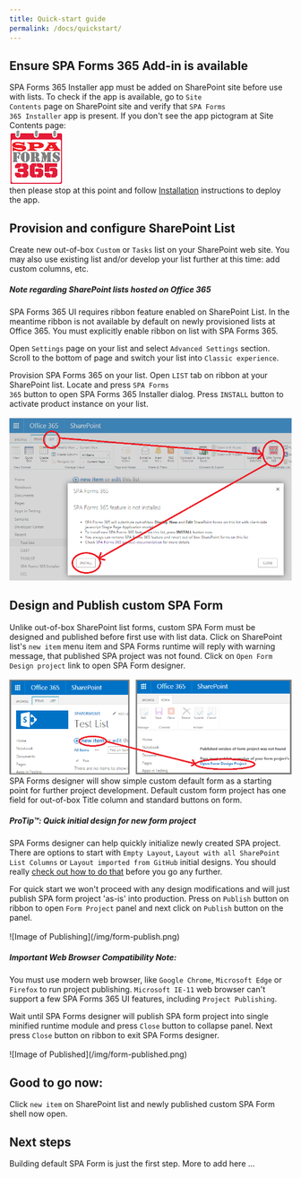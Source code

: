 ```yaml
---
title: Quick-start guide
permalink: /docs/quickstart/
---
```




## Ensure SPA Forms 365 Add-in is available

SPA Forms 365 Installer app must be added on SharePoint site before use with lists. To check if the app is available, go to <code>Site Contents</code> page on SharePoint site and verify that <code>SPA Forms 365 Installer</code> app is present. If you don't see the app pictogram at Site Contents page: 
<br/>
![Image of AddIn](/img/logo-96.png)
<br/>
then please stop at this point and follow [Installation](/docs/installation) instructions to deploy the app.

## Provision and configure SharePoint List

Create new out-of-box <code>Custom</code> or <code>Tasks</code> list on your SharePoint web site. You may also use existing list and/or develop your list further at this time: add custom columns, etc. 

<div class="note warning">
  <h5>Note regarding SharePoint lists hosted on Office 365</h5>
  <p>
    SPA Forms 365 UI requires ribbon feature enabled on SharePoint List. In the meantime ribbon is not available by default on newly provisioned lists at Office 365. You must explicitly enable ribbon on list with SPA Forms 365.
  </p>
  <p>
    Open <code>Settings</code> page on your list and select <code>Advanced Settings</code> section. Scroll to the bottom of page and switch your list into <code>Classic experience</code>.
  </p>
</div>

Provision SPA Forms 365 on your list. Open <code>LIST</code> tab on ribbon at your SharePoint list. Locate and press <code>SPA Forms 365</code> button to open SPA Forms 365 Installer dialog. Press <code>INSTALL</code> button to activate product instance on your list.
<br/>
<br/>
![Image of Installer](/img/SPSForms365Installer1.PNG)

## Design and Publish custom SPA Form

Unlike out-of-box SharePoint list forms, custom SPA Form must be designed and published before first use with list data. Click on SharePoint list's <code>new item</code> menu item and SPA Forms runtime will reply with warning message, that published SPA project was not found. Click on <code>Open Form Design project</code> link to open SPA Form designer.
<br/>
<br/>
![Image of Design1](/img/SPAForms365Design1.png)
<br/>
SPA Forms designer will show simple custom default form as a starting point for further project development. Default custom form project has one field for out-of-box Title column and standard buttons on form.
<div class="note">
  <h5>ProTip™: Quick initial design for new form project</h5>
  <p>
    SPA Forms designer can help quickly initialize newly created SPA project. There are options to start with <code>Empty Layout</code>, <code>Layout with all SharePoint List Columns</code> or <code>Layout imported from GitHub</code> initial designs.
    You should really
    <a href="../templates/#code-snippet-highlighting">check out how to
    do that</a> before you go any further.
  </p>
</div>
For quick start we won't proceed with any design modifications and will just publish SPA form project 'as-is' into production. Press on <code>Publish</code> button on ribbon to open <code>Form Project</code> panel and next click on <code>Publish</code> button on the panel.
<br/> 
<br/>
![Image of Publishing](/img/form-publish.png)
<div class="note warning">
  <h5>Important Web Browser Compatibility Note:</h5>
  <p>
    You must use modern web browser, like <code>Google Chrome</code>, <code>Microsoft Edge</code> or <code>Firefox</code> to run project publishing. 
    <code>Microsoft IE-11</code> web browser can't support a few SPA Forms 365 UI features, including <code>Project Publishing</code>.
  </p>
</div>
Wait until SPA Forms designer will publish SPA form project into single minified runtime module and press <code>Close</code> button to collapse panel. Next press <code>Close</code> button on ribbon to exit SPA Forms designer.
<br/>
<br/>
![Image of Published](/img/form-published.png)

## Good to go now: 

Click <code>new item</code> on SharePoint list and newly published custom SPA Form shell now open.


## Next steps

Building default SPA Form is just the first step. More to add here ...
